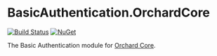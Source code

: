 # BasicAuthentication.OrchardCore

[![Build Status](https://dev.azure.com/orchardcoreeng/public/_apis/build/status/alexbocharov.BasicAuthentication.OrchardCore)](https://dev.azure.com/orchardcoreeng/public/_build/latest?definitionId=1)
[![NuGet](https://img.shields.io/nuget/v/BasicAuthentication.OrchardCore.svg)](https://www.nuget.org/packages/BasicAuthentication.OrchardCore)

The Basic Authentication module for [Orchard Core](https://github.com/OrchardCMS/OrchardCore).